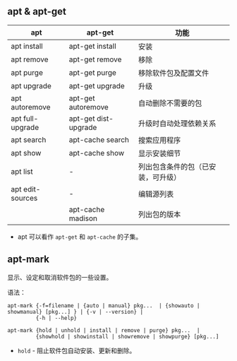## apt & apt-get

| apt | apt-get | 功能 |
| --- | --- | --- |
| apt install | apt-get install | 安装 |
| apt remove | apt-get remove | 移除 |
| apt purge | apt-get purge | 移除软件包及配置文件 |
| apt upgrade | apt-get upgrade | 升级 |
| apt autoremove | apt-get autoremove | 自动删除不需要的包 |
| apt full-upgrade | apt-get dist-upgrade | 升级时自动处理依赖关系 |
| apt search | apt-cache search | 搜索应用程序 |
| apt show | apt-cache show | 显示安装细节 |
| apt list | - | 列出包含条件的包（已安装，可升级） |
| apt edit-sources | - | 编辑源列表 |
| | apt-cache madison | 列出包的版本 |

- apt 可以看作 `apt-get` 和 `apt-cache` 的子集。

## apt-mark
显示、设定和取消软件包的一些设置。  

语法：  
```
apt-mark {-f=filename | {auto | manual} pkg...  | {showauto | showmanual} [pkg...] } | {-v | --version} |
         {-h | --help}

apt-mark {hold | unhold | install | remove | purge} pkg...  |
         {showhold | showinstall | showremove | showpurge} [pkg...]
```

- `hold` - 阻止软件包自动安装、更新和删除。  
